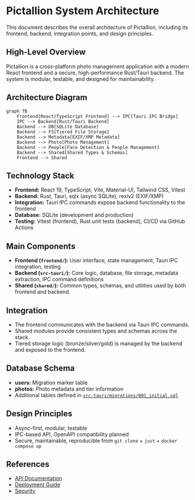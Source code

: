 # Pictallion System Architecture

This document describes the overall architecture of Pictallion, including its frontend, backend, integration points, and design principles.

## High-Level Overview

Pictallion is a cross-platform photo management application with a modern React frontend and a secure, high-performance Rust/Tauri backend. The system is modular, testable, and designed for maintainability.

## Architecture Diagram

```mermaid
graph TB
    Frontend[React/TypeScript Frontend] --> IPC[Tauri IPC Bridge]
    IPC --> Backend[Rust/Tauri Backend]
    Backend --> DB[SQLite Database]
    Backend --> FS[Tiered File Storage]
    Backend --> Metadata[EXIF/XMP Metadata]
    Backend --> Photo[Photo Management]
    Backend --> People[Face Detection & People Management]
    Backend --> Shared[Shared Types & Schemas]
    Frontend --> Shared
```

## Technology Stack

- **Frontend:** React 19, TypeScript, Vite, Material-UI, Tailwind CSS, Vitest
- **Backend:** Rust, Tauri, sqlx (async SQLite), rexiv2 (EXIF/XMP)
- **Integration:** Tauri IPC commands expose backend functionality to the frontend
- **Database:** SQLite (development and production)
- **Testing:** Vitest (frontend), Rust unit tests (backend), CI/CD via GitHub Actions

## Main Components

- **Frontend (`frontend/`):** User interface, state management, Tauri IPC integration, testing
- **Backend (`src-tauri/`):** Core logic, database, file storage, metadata extraction, IPC command definitions
- **Shared (`shared/`):** Common types, schemas, and utilities used by both frontend and backend

## Integration

- The frontend communicates with the backend via Tauri IPC commands.
- Shared modules provide consistent types and schemas across the stack.
- Tiered storage logic (bronze/silver/gold) is managed by the backend and exposed to the frontend.

## Database Schema

- **users:** Migration marker table
- **photos:** Photo metadata and tier information
- Additional tables defined in [`src-tauri/migrations/001_initial.sql`](src-tauri/migrations/001_initial.sql:1)

## Design Principles

- Async-first, modular, testable
- IPC-based API, OpenAPI compatibility planned
- Secure, maintainable, reproducible from `git clone` + `just` + `docker compose up`

## References

- [API Documentation](API_DOCUMENTATION.md:1)
- [Deployment Guide](DEPLOYMENT.md:1)
- [Security](SECURITY.md:1)